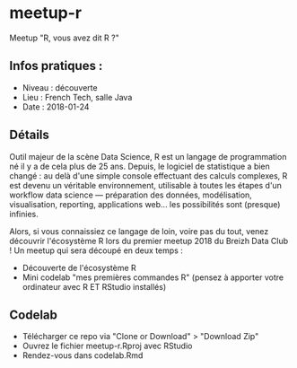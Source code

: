 # meetup-r

Meetup "R, vous avez dit R ?" 

## Infos pratiques : 

+ Niveau : découverte
+ Lieu : French Tech, salle Java
+ Date : 2018-01-24

## Détails

Outil majeur de la scène Data Science, R est un langage de programmation né il y a de cela plus de 25 ans. Depuis, le logiciel de statistique a bien changé : au delà d'une simple console effectuant des calculs complexes, R est devenu un véritable environnement, utilisable à toutes les étapes d'un workflow data science — préparation des données, modélisation, visualisation, reporting, applications web... les possibilités sont (presque) infinies.

Alors, si vous connaissiez ce langage de loin, voire pas du tout, venez découvrir l'écosystème R lors du premier meetup 2018 du Breizh Data Club ! Un meetup qui sera découpé en deux temps :
- Découverte de l'écosystème R
- Mini codelab "mes premières commandes R" (pensez à apporter votre ordinateur avec R ET RStudio installés)

## Codelab 

+ Télécharger ce repo via "Clone or Download" > "Download Zip"
+ Ouvrez le fichier meetup-r.Rproj avec RStudio 
+ Rendez-vous dans codelab.Rmd